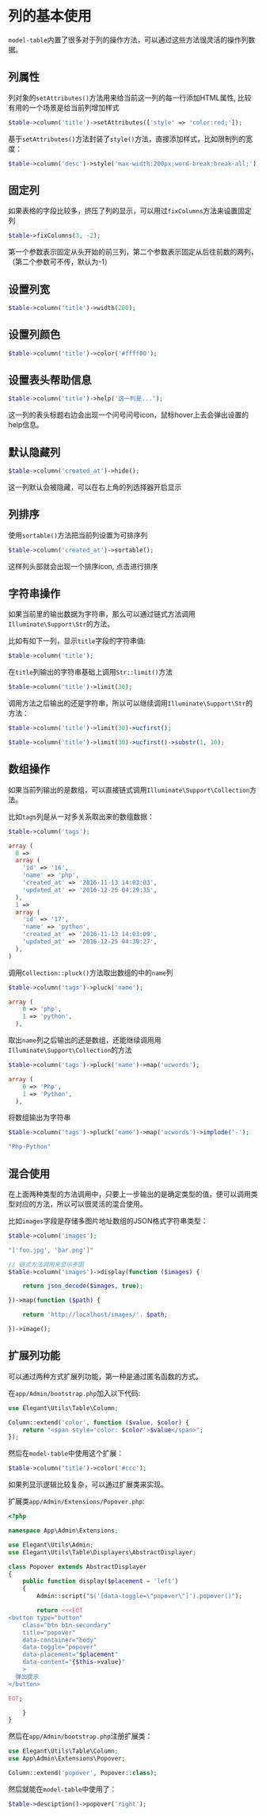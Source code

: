 # 列的基本使用

`model-table`内置了很多对于列的操作方法，可以通过这些方法很灵活的操作列数据。

## 列属性

列对象的`setAttributes()`方法用来给当前这一列的每一行添加HTML属性, 比较有用的一个场景是给当前列增加样式

```php
$table->column('title')->setAttributes(['style' => 'color:red;']);
```

基于`setAttributes()`方法封装了`style()`方法，直接添加样式，比如限制列的宽度：

```php
$table->column('desc')->style('max-width:200px;word-break:break-all;');
```

## 固定列

如果表格的字段比较多，挤压了列的显示，可以用过`fixColumns`方法来设置固定列

```php
$table->fixColumns(3, -2);
```

第一个参数表示固定从头开始的前三列，第二个参数表示固定从后往前数的两列，（第二个参数可不传，默认为-1）

## 设置列宽

```php
$table->column('title')->width(200);
```

## 设置列颜色

```php
$table->column('title')->color('#ffff00');
```

## 设置表头帮助信息

```php
$table->column('title')->help('这一列是...');
```

这一列的表头标题右边会出现一个问号问号icon，鼠标hover上去会弹出设置的help信息。

## 默认隐藏列

```php
$table->column('created_at')->hide();
```

这一列默认会被隐藏，可以在右上角的列选择器开启显示

## 列排序

使用`sortable()`方法把当前列设置为可排序列

```php
$table->column('created_at')->sortable();
```

这样列头部就会出现一个排序icon, 点击进行排序

## 字符串操作

如果当前里的输出数据为字符串，那么可以通过链式方法调用`Illuminate\Support\Str`的方法。

比如有如下一列，显示`title`字段的字符串值:

```php
$table->column('title');
```

在`title`列输出的字符串基础上调用`Str::limit()`方法

```php
$table->column('title')->limit(30);
```

调用方法之后输出的还是字符串，所以可以继续调用`Illuminate\Support\Str`的方法：

```php
$table->column('title')->limit(30)->ucfirst();

$table->column('title')->limit(30)->ucfirst()->substr(1, 10);
```

## 数组操作

如果当前列输出的是数组，可以直接链式调用`Illuminate\Support\Collection`方法。

比如`tags`列是从一对多关系取出来的数组数据：

```php
$table->column('tags');

array (
  0 =>
  array (
    'id' => '16',
    'name' => 'php',
    'created_at' => '2016-11-13 14:03:03',
    'updated_at' => '2016-12-25 04:29:35',
  ),
  1 =>
  array (
    'id' => '17',
    'name' => 'python',
    'created_at' => '2016-11-13 14:03:09',
    'updated_at' => '2016-12-25 04:30:27',
  ),
)
```

调用`Collection::pluck()`方法取出数组的中的`name`列

```php
$table->column('tags')->pluck('name');

array (
    0 => 'php',
    1 => 'python',
  ),
```

取出`name`列之后输出的还是数组，还能继续调用用`Illuminate\Support\Collection`的方法

```php
$table->column('tags')->pluck('name')->map('ucwords');

array (
    0 => 'Php',
    1 => 'Python',
  ),
```

将数组输出为字符串

```php
$table->column('tags')->pluck('name')->map('ucwords')->implode('-');

"Php-Python"
```

## 混合使用

在上面两种类型的方法调用中，只要上一步输出的是确定类型的值，便可以调用类型对应的方法，所以可以很灵活的混合使用。

比如`images`字段是存储多图片地址数组的JSON格式字符串类型：

```php
$table->column('images');

"['foo.jpg', 'bar.png']"

// 链式方法调用来显示多图
$table->column('images')->display(function ($images) {

    return json_decode($images, true);

})->map(function ($path) {

    return 'http://localhost/images/'. $path;

})->image();
```

## 扩展列功能

可以通过两种方式扩展列功能，第一种是通过匿名函数的方式。

在`app/Admin/bootstrap.php`加入以下代码:

```php
use Elegant\Utils\Table\Column;

Column::extend('color', function ($value, $color) {
    return "<span style='color: $color'>$value</span>";
});
```

然后在`model-table`中使用这个扩展：

```php
$table->column('title')->color('#ccc');
```

如果列显示逻辑比较复杂，可以通过扩展类来实现。

扩展类`app/Admin/Extensions/Popover.php`:

```php
<?php

namespace App\Admin\Extensions;

use Elegant\Utils\Admin;
use Elegant\Utils\Table\Displayers\AbstractDisplayer;

class Popover extends AbstractDisplayer
{
    public function display($placement = 'left')
    {
        Admin::script("$('[data-toggle=\"popover\"]').popover()");

        return <<<EOT
<button type="button"
    class="btn btn-secondary"
    title="popover"
    data-container="body"
    data-toggle="popover"
    data-placement="$placement"
    data-content="{$this->value}"
    >
  弹出提示
</button>

EOT;

    }
}
```

然后在`app/Admin/bootstrap.php`注册扩展类：

```php
use Elegant\Utils\Table\Column;
use App\Admin\Extensions\Popover;

Column::extend('popover', Popover::class);
```

然后就能在`model-table`中使用了：

```php
$table->desciption()->popover('right');
```
